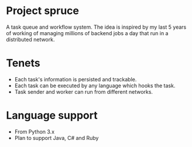 # Project spruce
A task queue and workflow system. The idea is inspired by my last 5 years of working of managing millions of backend jobs a day that run in a distributed network.

# Tenets
- Each task's information is persisted and trackable.
- Each task can be executed by any language which hooks the task.
- Task sender and worker can run from different networks.


# Language support
- From Python 3.x
- Plan to support Java, C# and Ruby
